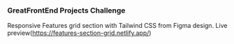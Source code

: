 <!-- Use Ctrl/Cmd + Shift + V in VS Code to preview this Markdown file. -->

### GreatFrontEnd Projects Challenge

Responsive Features grid section with Tailwind CSS from Figma design.
Live preview(https://features-section-grid.netlify.app/)
